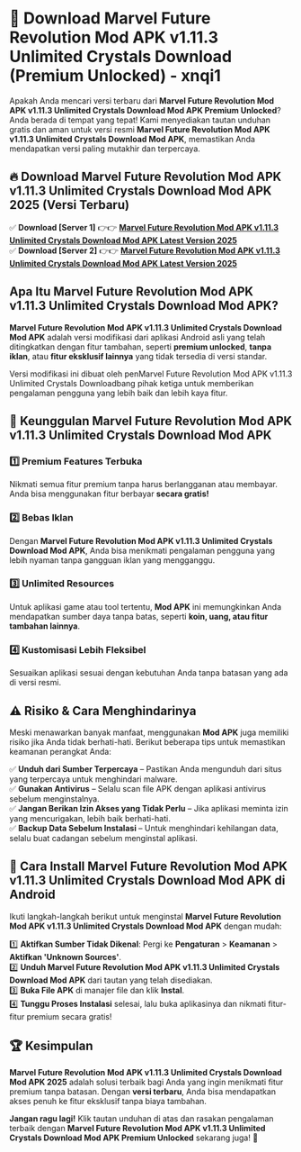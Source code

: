 # 🎯 Download Marvel Future Revolution Mod APK v1.11.3 Unlimited Crystals Download (Premium Unlocked) -  xnqi1

Apakah Anda mencari versi terbaru dari **Marvel Future Revolution Mod APK v1.11.3 Unlimited Crystals Download Mod APK Premium Unlocked**? Anda berada di tempat yang tepat! Kami menyediakan tautan unduhan gratis dan aman untuk versi resmi **Marvel Future Revolution Mod APK v1.11.3 Unlimited Crystals Download Mod APK**, memastikan Anda mendapatkan versi paling mutakhir dan terpercaya.

## 🔥 Download Marvel Future Revolution Mod APK v1.11.3 Unlimited Crystals Download Mod APK 2025 (Versi Terbaru)

✅ **Download [Server 1]** 👉👉 [**Marvel Future Revolution Mod APK v1.11.3 Unlimited Crystals Download Mod APK Latest Version 2025**](https://momento.my/?title=Marvel_Future_Revolution_Mod_APK_v1.11.3_Unlimited_Crystals_Download)  
✅ **Download [Server 2]** 👉👉 [**Marvel Future Revolution Mod APK v1.11.3 Unlimited Crystals Download Mod APK Latest Version 2025**](https://momento.my/?title=Marvel_Future_Revolution_Mod_APK_v1.11.3_Unlimited_Crystals_Download)  

## Apa Itu Marvel Future Revolution Mod APK v1.11.3 Unlimited Crystals Download Mod APK?

**Marvel Future Revolution Mod APK v1.11.3 Unlimited Crystals Download Mod APK** adalah versi modifikasi dari aplikasi Android asli yang telah ditingkatkan dengan fitur tambahan, seperti **premium unlocked**, **tanpa iklan**, atau **fitur eksklusif lainnya** yang tidak tersedia di versi standar.

Versi modifikasi ini dibuat oleh penMarvel Future Revolution Mod APK v1.11.3 Unlimited Crystals Downloadbang pihak ketiga untuk memberikan pengalaman pengguna yang lebih baik dan lebih kaya fitur.

## 🎯 Keunggulan Marvel Future Revolution Mod APK v1.11.3 Unlimited Crystals Download Mod APK

### 1️⃣ Premium Features Terbuka
Nikmati semua fitur premium tanpa harus berlangganan atau membayar. Anda bisa menggunakan fitur berbayar **secara gratis!**

### 2️⃣ Bebas Iklan
Dengan **Marvel Future Revolution Mod APK v1.11.3 Unlimited Crystals Download Mod APK**, Anda bisa menikmati pengalaman pengguna yang lebih nyaman tanpa gangguan iklan yang mengganggu.

### 3️⃣ Unlimited Resources
Untuk aplikasi game atau tool tertentu, **Mod APK** ini memungkinkan Anda mendapatkan sumber daya tanpa batas, seperti **koin, uang, atau fitur tambahan lainnya**.

### 4️⃣ Kustomisasi Lebih Fleksibel
Sesuaikan aplikasi sesuai dengan kebutuhan Anda tanpa batasan yang ada di versi resmi.

## ⚠️ Risiko & Cara Menghindarinya

Meski menawarkan banyak manfaat, menggunakan **Mod APK** juga memiliki risiko jika Anda tidak berhati-hati. Berikut beberapa tips untuk memastikan keamanan perangkat Anda:

✅ **Unduh dari Sumber Terpercaya** – Pastikan Anda mengunduh dari situs yang terpercaya untuk menghindari malware.  
✅ **Gunakan Antivirus** – Selalu scan file APK dengan aplikasi antivirus sebelum menginstalnya.  
✅ **Jangan Berikan Izin Akses yang Tidak Perlu** – Jika aplikasi meminta izin yang mencurigakan, lebih baik berhati-hati.  
✅ **Backup Data Sebelum Instalasi** – Untuk menghindari kehilangan data, selalu buat cadangan sebelum menginstal aplikasi.

## 📌 Cara Install Marvel Future Revolution Mod APK v1.11.3 Unlimited Crystals Download Mod APK di Android

Ikuti langkah-langkah berikut untuk menginstal **Marvel Future Revolution Mod APK v1.11.3 Unlimited Crystals Download Mod APK** dengan mudah:

1️⃣ **Aktifkan Sumber Tidak Dikenal**: Pergi ke **Pengaturan** > **Keamanan** > **Aktifkan 'Unknown Sources'**.  
2️⃣ **Unduh Marvel Future Revolution Mod APK v1.11.3 Unlimited Crystals Download Mod APK** dari tautan yang telah disediakan.  
3️⃣ **Buka File APK** di manajer file dan klik **Instal**.  
4️⃣ **Tunggu Proses Instalasi** selesai, lalu buka aplikasinya dan nikmati fitur-fitur premium secara gratis!

## 🏆 Kesimpulan

**Marvel Future Revolution Mod APK v1.11.3 Unlimited Crystals Download Mod APK 2025** adalah solusi terbaik bagi Anda yang ingin menikmati fitur premium tanpa batasan. Dengan **versi terbaru**, Anda bisa mendapatkan akses penuh ke fitur eksklusif tanpa biaya tambahan.

**Jangan ragu lagi!** Klik tautan unduhan di atas dan rasakan pengalaman terbaik dengan **Marvel Future Revolution Mod APK v1.11.3 Unlimited Crystals Download Mod APK Premium Unlocked** sekarang juga! 🚀
